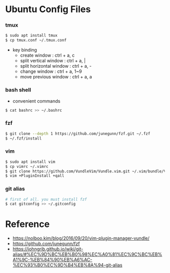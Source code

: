 # Ubuntu Config Files
### tmux
```bash
$ sudo apt install tmux
$ cp tmux.conf ~/.tmux.conf
```
  * key binding
     * create window : ctrl + a, c
     * split vertical window : ctrl + a, |
     * split horizontal window : ctrl + a, -
     * change window : ctrl + a, 1~9
     * move previous window : ctrl + a, a

### bash shell
- convenient commands
```bash
$ cat bashrc >> ~/.bashrc
```

### fzf
```bash
$ git clone --depth 1 https://github.com/junegunn/fzf.git ~/.fzf
$ ~/.fzf/install
```

### vim
```bash 
$ sudo apt install vim
$ cp vimrc ~/.vimrc
$ git clone https://github.com/VundleVim/Vundle.vim.git ~/.vim/bundle/Vundle.vim
$ vim +PluginInstall +qall
```

### git alias
```bash
# first of all. you must install fzf
$ cat gitconfig >> ~/.gitconfig
```

# Reference
- https://nolboo.kim/blog/2016/09/20/vim-plugin-manager-vundle/
- https://github.com/junegunn/fzf
- https://johngrib.github.io/wiki/git-alias/#%EC%9D%BC%EB%B0%98%EC%A0%81%EC%9C%BC%EB%A1%9C-%EB%84%90%EB%A6%AC-%EC%93%B0%EC%9D%B4%EB%8A%94-git-alias
